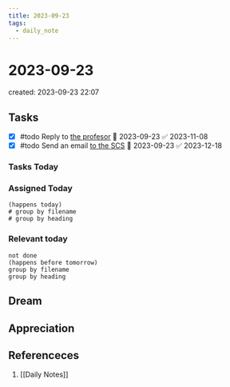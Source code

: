 ```yaml
---
title: 2023-09-23
tags:
  - daily_note
---
```

# 2023-09-23
created: 2023-09-23 22:07

## Tasks
- [x] #todo Reply to [the profesor](hook://email/a05ccc9dc04b450bd640bdc579810388%40univie.ac.at) 🛫 2023-09-23 ✅ 2023-11-08
- [x] #todo Send an email [to the SCS](hook://email/2F0E21DE-55AC-4B15-9C81-39138107A654%40univie.ac.at) 🛫 2023-09-23 ✅ 2023-12-18

### Tasks Today

### Assigned Today
```tasks
(happens today)
# group by filename
# group by heading
```

### Relevant today
```tasks
not done
(happens before tomorrow)
group by filename
group by heading
```

## Dream

## Appreciation

## Referenceces
1. [[Daily Notes]]